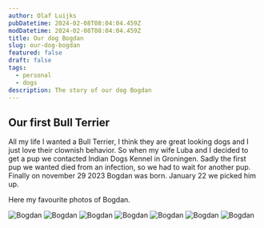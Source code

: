 ```yaml
---
author: Olaf Luijks
pubDatetime: 2024-02-08T08:04:04.459Z
modDatetime: 2024-02-08T08:04:04.459Z
title: Our dog Bogdan
slug: our-dog-bogdan
featured: false
draft: false
tags:
  - personal
  - dogs
description: The story of our dog Bogdan
---
```


## Our first Bull Terrier

All my life I wanted a Bull Terrier, I think they are great looking dogs and I just love their clownish behavior. So when my wife Luba and I decided to get a pup we contacted Indian Dogs Kennel in Groningen. Sadly the first pup we wanted died from an infection, so we had to wait for another pup. Finally on november 29 2023 Bogdan was born. January 22 we picked him up.

Here my favourite photos of Bogdan.

![Bogdan](@assets/images/bogdan/bogdan-0001.jpeg)
![Bogdan](@assets/images/bogdan/bogdan-0002.jpeg)
![Bogdan](@assets/images/bogdan/bogdan-0003.jpeg)
![Bogdan](@assets/images/bogdan/bogdan-0004.jpeg)
![Bogdan](@assets/images/bogdan/bogdan-0005.jpeg)
![Bogdan](@assets/images/bogdan/bogdan-0006.jpeg)
![Bogdan](@assets/images/bogdan/bogdan-0007.jpeg)
